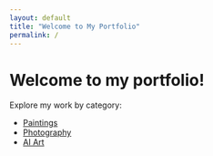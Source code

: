 ```yaml
---
layout: default
title: "Welcome to My Portfolio"
permalink: /
---
```


<h1>Welcome to my portfolio!</h1>
<p>Explore my work by category:</p>

<ul>
  <li><a href="{{ "/paintings/" | relative_url }}">Paintings</a></li>
  <li><a href="{{ "/photos/" | relative_url }}">Photography</a></li>
  <li><a href="{{ "/ai-art/" | relative_url }}">AI Art</a></li>
</ul>
